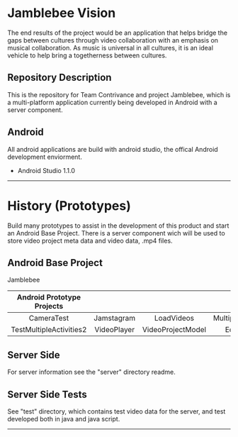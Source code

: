 Jamblebee Vision
================
The end results of the project would be an application that helps bridge the
gaps between cultures through video collaboration with an emphasis on musical
collaboration. As music is universal in all cultures, it is an ideal vehicle to
help bring a togetherness between cultures.

Repository Description
----------------------
This is the repository for Team Contrivance and project Jamblebee, which is a
multi-platform application currently being developed in Android with a server
component.

Android
-------
All android applications are build with android studio, the offical Android
development enviorment.

* Android Studio 1.1.0

---

History (Prototypes)
===================
Build many prototypes to assist in the development of this product and start an
Android Base Project. There is a server component wich will be used to store
video project meta data and video data, .mp4 files.

Android Base Project
--------------------
Jamblebee

| Android Prototype Projects |            |                 |                  |
| :------------------------: | :--------: | :-------------: | :--------------: |
|CameraTest                  |Jamstagram  |LoadVideos       | MultipleActivies |
|TestMultipleActivities2     |VideoPlayer |VideoProjectModel| EditView         |

Server Side
-----------
For server information see the "server" directory readme.

Server Side Tests
-----------------
See "test" directory, which contains test video data for the server, and test
developed both in java and java script.

---
